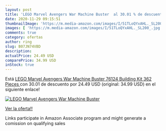 ```yaml
---
layout: post
title: 'LEGO Marvel Avengers War Machine Buster  al 30.01 % de descuento'
date: 2020-11-29 09:15:51
thumbnailImage: 'https://m.media-amazon.com/images/I/51TLoQYxAHL._SL200_.jpg'
images: [ 'https://m.media-amazon.com/images/I/51TLoQYxAHL._SL200_.jpg' ]
comments: true
category: ofertas
author: ring
slug: B07JN74VBD
description:
actualPrice: 24.49 USD
comparePrice: 34.99 USD
inStock: true
---
```


Está [LEGO Marvel Avengers War Machine Buster 76124 Building Kit  362 Pieces ](https://www.amazon.com/dp/B07JN74VBD/?tag=tolees-20) con 30.01 de descuento por 24.49 USD (original: 34.99 USD) en el siguiente enlace!

[![LEGO Marvel Avengers War Machine Buster ](https://m.media-amazon.com/images/I/51TLoQYxAHL._SL200_.jpg)](https://www.amazon.com/dp/B07JN74VBD/?tag=tolees-20)

[Ver la oferta!!](https://www.amazon.com/dp/B07JN74VBD/?tag=tolees-20)

Links participate in Amazon Associate program and might generate a comission on qualifying sales


